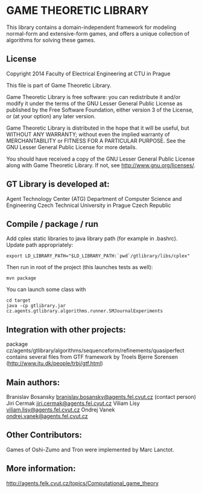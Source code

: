 # GAME THEORETIC LIBRARY

This library contains a domain-independent framework for modeling normal-form and extensive-form games,
and offers a unique collection of algorithms for solving these games.

## License

Copyright 2014 Faculty of Electrical Engineering at CTU in Prague

This file is part of Game Theoretic Library.

Game Theoretic Library is free software: you can redistribute it and/or modify
it under the terms of the GNU Lesser General Public License as published by
the Free Software Foundation, either version 3 of the License, or
(at your option) any later version.

Game Theoretic Library is distributed in the hope that it will be useful,
but WITHOUT ANY WARRANTY; without even the implied warranty of
MERCHANTABILITY or FITNESS FOR A PARTICULAR PURPOSE.  See the
GNU Lesser General Public License for more details.

You should have received a copy of the GNU Lesser General Public License
along with Game Theoretic Library.  If not, see <http://www.gnu.org/licenses/>.

## GT Library is developed at:

Agent Technology Center (ATG)
Department of Computer Science and Engineering
Czech Technical University in Prague
Czech Republic

## Compile / package / run

Add cplex static libraries to java library path (for example in .bashrc).
Update path appropriately:

    export LD_LIBRARY_PATH="$LD_LIBRARY_PATH:`pwd`/gtlibrary/libs/cplex"

Then run in root of the project (this launches tests as well):

    mvn package

You can launch some class with

    cd target
    java -cp gtlibrary.jar cz.agents.gtlibrary.algorithms.runner.SMJournalExperiments

## Integration with other projects:

package cz/agents/gtlibrary/algorithms/sequenceform/refinements/quasiperfect contains several files from GTF framework by Troels Bjerre Sorensen (http://www.itu.dk/people/trbj/gtf.html)

## Main authors:

  Branislav Bosansky <branislav.bosansky@agents.fel.cvut.cz> (contact person)
  Jiri Cermak <jiri.cermak@agents.fel.cvut.cz>
  Viliam Lisy <viliam.lisy@agents.fel.cvut.cz>
  Ondrej Vanek <ondrej.vanek@agents.fel.cvut.cz>

## Other Contributors:

Games of Oshi-Zumo and Tron were implemented by Marc Lanctot.

## More information:

http://agents.felk.cvut.cz/topics/Computational_game_theory

